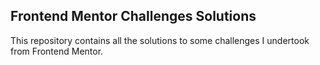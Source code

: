 ## Frontend Mentor Challenges Solutions

This repository contains all the solutions to some challenges I undertook from Frontend Mentor.
